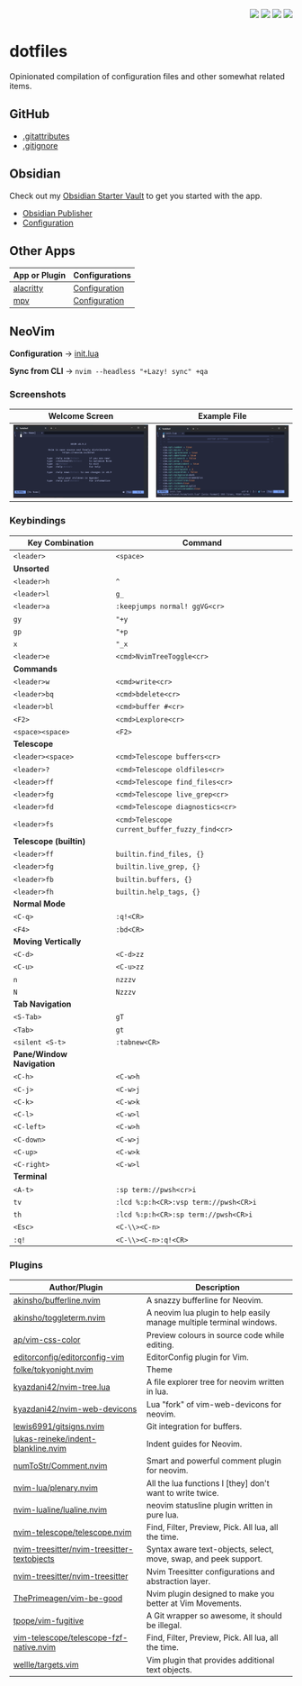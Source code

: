 <p align="right">
  <img src="https://img.shields.io/github/languages/code-size/semanticdata/dotfiles" />
  <img src="https://img.shields.io/github/repo-size/semanticdata/dotfiles" />
  <img src="https://img.shields.io/github/commit-activity/t/semanticdata/dotfiles" />
  <img src="https://img.shields.io/github/last-commit/semanticdata/dotfiles" />
<!--   <img src="https://img.shields.io/website/https/miguelpimentel.do.svg" /> -->
</p>

# dotfiles

Opinionated compilation of configuration files and other somewhat related items.

## GitHub

- [.gitattributes](.gitattributes)
- [.gitignore](.gitignore)

## Obsidian

Check out my [Obsidian Starter Vault](https://github.com/semanticdata/obsidian-starter-vault) to get you started with the app.

- [Obsidian Publisher](https://github.com/ObsidianPublisher/obsidian-github-publisher)
- [Configuration](obsidian/obsidian-publisher.json)

## Other Apps

| App or Plugin | Configurations |
| --- | --- |
| [alacritty](https://github.com/alacritty/alacritty) | [Configuration](terminals/alacritty.yml) |
| [mpv](https://mpv.io/) | [Configuration](mpv/mpv.toml) |

## NeoVim

**Configuration** → [init.lua](nvim/init.lua)

**Sync from CLI** → `nvim --headless "+Lazy! sync" +qa`

### Screenshots

| Welcome Screen | Example File |
| -------------- | ------------ |
| ![welcome screen](assets/screenshot-1-no-file.png) | ![example file](assets/screenshot-2-nvim-config.png) |

### Keybindings

| Key Combination | Command |
| --- | --- |
| `<leader>` | `<space>` |
| **Unsorted** |
| `<leader>h` | `^` |
| `<leader>l` | `g_` |
| `<leader>a` | `:keepjumps normal! ggVG<cr>` |
| `gy` | `"+y` |
| `gp` | `"+p` |
| `x` | `"_x` |
| `<leader>e` | `<cmd>NvimTreeToggle<cr>` |
| **Commands** |
| `<leader>w` | `<cmd>write<cr>` |
| `<leader>bq` | `<cmd>bdelete<cr>` |
| `<leader>bl` | `<cmd>buffer #<cr>` |
| `<F2>` | `<cmd>Lexplore<cr>` |
| `<space><space>` | `<F2>` |
| **Telescope** |
| `<leader><space>` | `<cmd>Telescope buffers<cr>` |
| `<leader>?` | `<cmd>Telescope oldfiles<cr>` |
| `<leader>ff` | `<cmd>Telescope find_files<cr>` |
| `<leader>fg` | `<cmd>Telescope live_grep<cr>` |
| `<leader>fd` | `<cmd>Telescope diagnostics<cr>` |
| `<leader>fs` | `<cmd>Telescope current_buffer_fuzzy_find<cr>` |
| **Telescope (builtin)** |
| `<leader>ff` | `builtin.find_files, {}` |
| `<leader>fg` | `builtin.live_grep, {}` |
| `<leader>fb` | `builtin.buffers, {}` |
| `<leader>fh` | `builtin.help_tags, {}` |
| **Normal Mode** |
| `<C-q>` | `:q!<CR>` |
| `<F4>` | `:bd<CR>` |
| **Moving Vertically** |
| `<C-d>` | `<C-d>zz` |
| `<C-u>` | `<C-u>zz` |
| `n` | `nzzzv` |
| `N` | `Nzzzv` |
| **Tab Navigation** |
| `<S-Tab>` | `gT` |
| `<Tab>` | `gt` |
| `<silent <S-t>` | `:tabnew<CR>` |
| **Pane/Window Navigation** |
| `<C-h>` | `<C-w>h` |
| `<C-j>` | `<C-w>j` |
| `<C-k>` | `<C-w>k` |
| `<C-l>` | `<C-w>l` |
| `<C-left>` | `<C-w>h` |
| `<C-down>` | `<C-w>j` |
| `<C-up>` | `<C-w>k` |
| `<C-right>` | `<C-w>l` |
| **Terminal** |
| `<A-t>` | `:sp term://pwsh<cr>i` |
| `tv` | `:lcd %:p:h<CR>:vsp term://pwsh<CR>i` |
| `th` | `:lcd %:p:h<CR>:sp term://pwsh<CR>i` |
| `<Esc>` | `<C-\\><C-n>` |
| `:q!` | `<C-\\><C-n>:q!<CR>` |

### Plugins

| Author/Plugin                                                                                                 | Description                                                          |
| ------------------------------------------------------------------------------------------------------------- | -------------------------------------------------------------------- |
| [akinsho/bufferline.nvim](https://github.com/akinsho/bufferline.nvim)                                         | A snazzy bufferline for Neovim.                                      |
| [akinsho/toggleterm.nvim](https://github.com/akinsho/toggleterm.nvim)                                         | A neovim lua plugin to help easily manage multiple terminal windows. |
| [ap/vim-css-color](https://github.com/ap/vim-css-color)                                                       | Preview colours in source code while editing.                        |
| [editorconfig/editorconfig-vim](https://github.com/editorconfig/editorconfig-vim)                             | EditorConfig plugin for Vim.                                         |
| [folke/tokyonight.nvim](https://github.com/folke/tokyonight.nvim)                                             | Theme                                                                |
| [kyazdani42/nvim-tree.lua](https://github.com/kyazdani42/nvim-tree.lua)                                       | A file explorer tree for neovim written in lua.                      |
| [kyazdani42/nvim-web-devicons](https://github.com/kyazdani42/nvim-web-devicons)                               | Lua "fork" of vim-web-devicons for neovim.                           |
| [lewis6991/gitsigns.nvim](https://github.com/lewis6991/gitsigns.nvim)                                         | Git integration for buffers.                                         |
| [lukas-reineke/indent-blankline.nvim](https://github.com/lukas-reineke/indent-blankline.nvim)                 | Indent guides for Neovim.                                            |
| [numToStr/Comment.nvim](https://github.com/numToStr/Comment.nvim)                                             | Smart and powerful comment plugin for neovim.                        |
| [nvim-lua/plenary.nvim](https://github.com/nvim-lua/plenary.nvim)                                             | All the lua functions I [they] don't want to write twice.            |
| [nvim-lualine/lualine.nvim](https://github.com/nvim-lualine/lualine.nvim)                                     | neovim statusline plugin written in pure lua.                        |
| [nvim-telescope/telescope.nvim](https://github.com/nvim-telescope/telescope.nvim)                             | Find, Filter, Preview, Pick. All lua, all the time.                  |
| [nvim-treesitter/nvim-treesitter-textobjects](https://github.com/nvim-treesitter/nvim-treesitter-textobjects) | Syntax aware text-objects, select, move, swap, and peek support.     |
| [nvim-treesitter/nvim-treesitter](https://github.com/nvim-treesitter/nvim-treesitter)                         | Nvim Treesitter configurations and abstraction layer.                |
| [ThePrimeagen/vim-be-good](https://github.com/ThePrimeagen/vim-be-good)                                       | Nvim plugin designed to make you better at Vim Movements.            |
| [tpope/vim-fugitive](https://github.com/tpope/vim-fugitive)                                                   | A Git wrapper so awesome, it should be illegal.                      |
| [vim-telescope/telescope-fzf-native.nvim](https://github.com/nvim-telescope/telescope-fzf-native.nvim)        | Find, Filter, Preview, Pick. All lua, all the time.                  |
| [wellle/targets.vim](https://github.com/wellle/targets.vim)                                                   | Vim plugin that provides additional text objects.                    |
